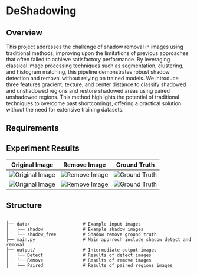 # DeShadowing
## Overview
This project addresses the challenge of shadow removal in images using traditional methods, improving upon the limitations of previous approaches that often failed to achieve satisfactory performance. By leveraging classical image processing techniques such as segmentation, clustering, and histogram matching, this pipeline demonstrates robust shadow detection and removal without relying on trained models. We introduce three features gradient, texture, and center distance to classify shadowed and unshadowed regions and restore shadowed areas using paired unshadowed regions. This method highlights the potential of traditional techniques to overcome past shortcomings, offering a practical solution without the need for extensive training datasets.
## Requirements
## Experiment Results
| Original Image | Remove Image | Ground Truth |
|----------------|--------------|--------------|
| ![Original Image](https://github.com/user-attachments/assets/962187d0-e399-48ed-bf28-5aaa1f3f0503) | ![Remove Image](https://github.com/user-attachments/assets/50c9d4d4-7de1-4d18-9cb1-63a6a4bfcc7b) | ![Ground Truth](https://github.com/user-attachments/assets/31aca6f4-98e1-410e-a7a4-b201c51236ea) |
| ![Original Image](https://github.com/user-attachments/assets/5afea2d1-1b14-42fd-8609-7c8c68d3039e) | ![Remove Image](https://github.com/user-attachments/assets/22c8fbab-3a3b-4625-8352-a21def9b15d4)| ![Ground Truth](https://github.com/user-attachments/assets/aa7dc5ed-2997-47a4-b739-5f0e0087f09a) |



## Structure
```
.
├── data/                    # Example input images
│   └── shadow               # Example shadow images
│   └── shadow_free          # Shadow remove ground truth
├── main.py                  # Main apprroch include shadow detect and removal
├── output/                  # Intermediate output images
│   └── Detect               # Results of detect images
│   └── Remove               # Results of remove images
│   └── Paired               # Results of paired regions images
```